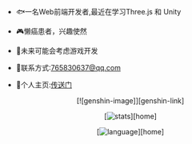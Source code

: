 - 🐟一名Web前端开发者,最近在学习Three.js 和 Unity

- 🎮懒癌患者，兴趣使然

- 🍪未来可能会考虑游戏开发

- 🎵联系方式:765830637@qq.com

- 🏰个人主页:[传送门](https://my-website-one-topaz.vercel.app/)

  

<div align='center'>
[![genshin-image]][genshin-link]

[![stats]][home]

[![language]][home]

</div>


[stats]: https://github-readme-stats-kallkago.vercel.app/api?username=KallkaGo&show_icons=true&count_private=true
[language]: https://github-readme-stats-kallkago.vercel.app/api/top-langs/?username=KallkaGo&hide=css,html,scss,less

[genshin-image]: https://genshin-card.himiku.com/rand/203897073.png
[genshin-link]: https://enka.network/u/124435851

